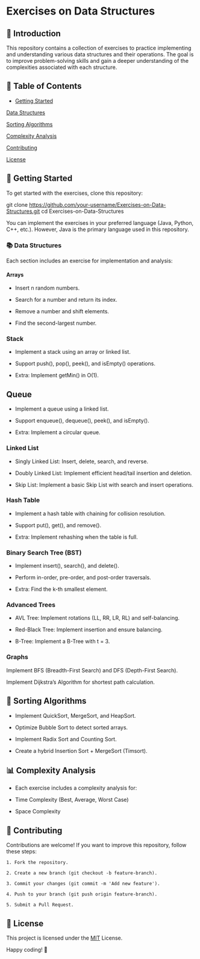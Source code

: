 <a id="readme-top"></a>

# Exercises on Data Structures

## 📌 Introduction

This repository contains a collection of exercises to practice implementing and understanding various data structures and their operations. The goal is to improve problem-solving skills and gain a deeper understanding of the complexities associated with each structure.

## 📂 Table of Contents
- [Getting Started](#getting-started)

[Data Structures](#data-structure)

[Sorting Algorithms](#sorting-algorithms)

[Complexity Analysis](#complexity-analysis)

[Contributing](#contributing)

[License](#license)

## 🚀 Getting Started

To get started with the exercises, clone this repository:

git clone https://github.com/your-username/Exercises-on-Data-Structures.git
cd Exercises-on-Data-Structures

You can implement the exercises in your preferred language (Java, Python, C++, etc.). However, Java is the primary language used in this repository.

### 📚 Data Structures

Each section includes an exercise for implementation and analysis:

#### Arrays

* Insert n random numbers.

* Search for a number and return its index.

* Remove a number and shift elements.

* Find the second-largest number.

### Stack

* Implement a stack using an array or linked list.

* Support push(), pop(), peek(), and isEmpty() operations.

* Extra: Implement getMin() in O(1).

## Queue

* Implement a queue using a linked list.

* Support enqueue(), dequeue(), peek(), and isEmpty().

* Extra: Implement a circular queue.

### Linked List

* Singly Linked List: Insert, delete, search, and reverse.

* Doubly Linked List: Implement efficient head/tail insertion and deletion.

* Skip List: Implement a basic Skip List with search and insert operations.

### Hash Table

* Implement a hash table with chaining for collision resolution.

* Support put(), get(), and remove().

* Extra: Implement rehashing when the table is full.

### Binary Search Tree (BST)

* Implement insert(), search(), and delete().

* Perform in-order, pre-order, and post-order traversals.

* Extra: Find the k-th smallest element.

### Advanced Trees

* AVL Tree: Implement rotations (LL, RR, LR, RL) and self-balancing.

* Red-Black Tree: Implement insertion and ensure balancing.

* B-Tree: Implement a B-Tree with t = 3.

### Graphs

Implement BFS (Breadth-First Search) and DFS (Depth-First Search).

Implement Dijkstra’s Algorithm for shortest path calculation.

## 🔢 Sorting Algorithms

* Implement QuickSort, MergeSort, and HeapSort.

* Optimize Bubble Sort to detect sorted arrays.

* Implement Radix Sort and Counting Sort.

* Create a hybrid Insertion Sort + MergeSort (Timsort).

## 📊 Complexity Analysis

* Each exercise includes a complexity analysis for:

* Time Complexity (Best, Average, Worst Case)

* Space Complexity

## 🤝 Contributing

Contributions are welcome! If you want to improve this repository, follow these steps:

    1. Fork the repository.

    2. Create a new branch (git checkout -b feature-branch).

    3. Commit your changes (git commit -m 'Add new feature').

    4. Push to your branch (git push origin feature-branch).

    5. Submit a Pull Request.

## 📜 License

This project is licensed under the [MIT](https://choosealicense.com/licenses/mit/) License.

Happy coding! 🚀

